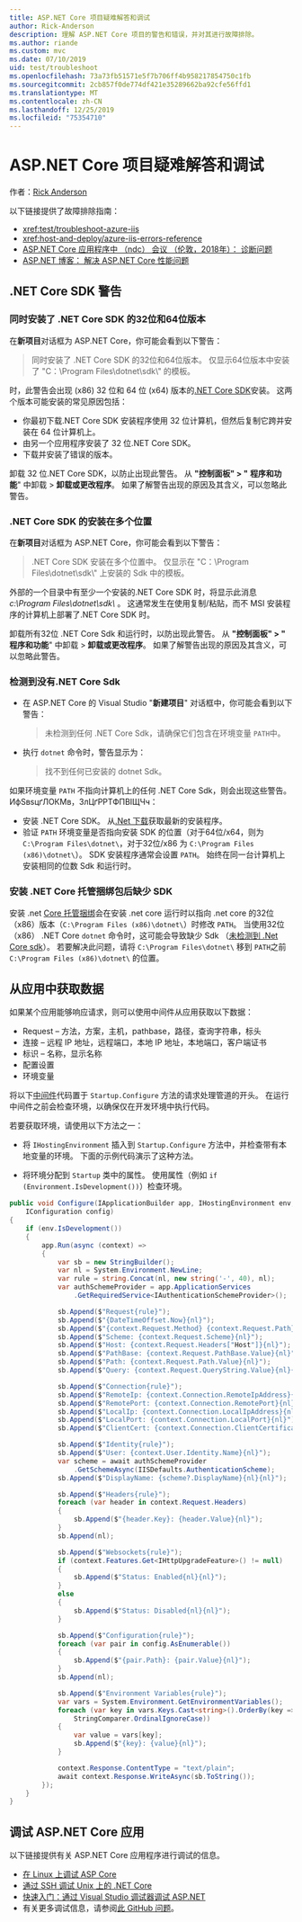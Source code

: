 ```yaml
---
title: ASP.NET Core 项目疑难解答和调试
author: Rick-Anderson
description: 理解 ASP.NET Core 项目的警告和错误，并对其进行故障排除。
ms.author: riande
ms.custom: mvc
ms.date: 07/10/2019
uid: test/troubleshoot
ms.openlocfilehash: 73a73fb51571e5f7b706ff4b958217854750c1fb
ms.sourcegitcommit: 2cb857f0de774df421e35289662ba92cfe56ffd1
ms.translationtype: MT
ms.contentlocale: zh-CN
ms.lasthandoff: 12/25/2019
ms.locfileid: "75354710"
---
```

# <a name="troubleshoot-and-debug-aspnet-core-projects"></a>ASP.NET Core 项目疑难解答和调试

作者：[Rick Anderson](https://twitter.com/RickAndMSFT)

以下链接提供了故障排除指南：

* <xref:test/troubleshoot-azure-iis>
* <xref:host-and-deploy/azure-iis-errors-reference>
* [ASP.NET Core 应用程序中 （ndc） 会议 （伦敦，2018年）： 诊断问题](https://www.youtube.com/watch?v=RYI0DHoIVaA)
* [ASP.NET 博客： 解决 ASP.NET Core 性能问题](https://blogs.msdn.microsoft.com/webdev/2018/05/23/asp-net-core-performance-improvements/)

## <a name="net-core-sdk-warnings"></a>.NET Core SDK 警告

### <a name="both-the-32-bit-and-64-bit-versions-of-the-net-core-sdk-are-installed"></a>同时安装了 .NET Core SDK 的32位和64位版本

在**新项目**对话框为 ASP.NET Core，你可能会看到以下警告：

> 同时安装了 .NET Core SDK 的32位和64位版本。 仅显示64位版本中安装了 "C：\\Program Files\\dotnet\\sdk\\" 的模板。

时，此警告会出现 (x86) 32 位和 64 位 (x64) 版本的[.NET Core SDK](https://www.microsoft.com/net/download/all)安装。 这两个版本可能安装的常见原因包括：

* 你最初下载.NET Core SDK 安装程序使用 32 位计算机，但然后复制它跨并安装在 64 位计算机上。
* 由另一个应用程序安装了 32 位.NET Core SDK。
* 下载并安装了错误的版本。

卸载 32 位.NET Core SDK，以防止出现此警告。 从 **"控制面板" > "** **程序和功能**" 中卸载 > **卸载或更改程序**。 如果了解警告出现的原因及其含义，可以忽略此警告。

### <a name="the-net-core-sdk-is-installed-in-multiple-locations"></a>.NET Core SDK 的安装在多个位置

在**新项目**对话框为 ASP.NET Core，你可能会看到以下警告：

> .NET Core SDK 安装在多个位置中。 仅显示在 "C：\\Program Files\\dotnet\\sdk\\" 上安装的 Sdk 中的模板。

外部的一个目录中有至少一个安装的.NET Core SDK 时，将显示此消息*c:\\Program Files\\dotnet\\sdk\\* 。 这通常发生在使用复制/粘贴，而不 MSI 安装程序的计算机上部署了.NET Core SDK 时。

卸载所有32位 .NET Core Sdk 和运行时，以防出现此警告。 从 **"控制面板" > "** **程序和功能**" 中卸载 > **卸载或更改程序**。 如果了解警告出现的原因及其含义，可以忽略此警告。

### <a name="no-net-core-sdks-were-detected"></a>检测到没有.NET Core Sdk

* 在 ASP.NET Core 的 Visual Studio "**新建项目**" 对话框中，你可能会看到以下警告：

  > 未检测到任何 .NET Core Sdk，请确保它们包含在环境变量 `PATH`中。

* 执行 `dotnet` 命令时，警告显示为：

  > 找不到任何已安装的 dotnet Sdk。

如果环境变量 `PATH` 不指向计算机上的任何 .NET Core Sdk，则会出现这些警告。 ИфЅвѕцґЛОКМв，ЗлЦґРРТФПВІЩЧч：

* 安装 .NET Core SDK。 从[.Net 下载](https://dotnet.microsoft.com/download)获取最新的安装程序。
* 验证 `PATH` 环境变量是否指向安装 SDK 的位置（对于64位/x64，则为`C:\Program Files\dotnet\`，对于32位/x86 为 `C:\Program Files (x86)\dotnet\`）。 SDK 安装程序通常会设置 `PATH`。 始终在同一台计算机上安装相同的位数 Sdk 和运行时。

### <a name="missing-sdk-after-installing-the-net-core-hosting-bundle"></a>安装 .NET Core 托管捆绑包后缺少 SDK

安装 .net [Core 托管捆绑](xref:host-and-deploy/iis/index#install-the-net-core-hosting-bundle)会在安装 .net core 运行时以指向 .net core 的32位（x86）版本（`C:\Program Files (x86)\dotnet\`）时修改 `PATH`。 当使用32位（x86） .NET Core `dotnet` 命令时，这可能会导致缺少 Sdk （[未检测到 .Net Core sdk](#no-net-core-sdks-were-detected)）。 若要解决此问题，请将 `C:\Program Files\dotnet\` 移到 `PATH`之前 `C:\Program Files (x86)\dotnet\` 的位置。

## <a name="obtain-data-from-an-app"></a>从应用中获取数据

如果某个应用能够响应请求，则可以使用中间件从应用获取以下数据：

* Request &ndash; 方法，方案，主机，pathbase，路径，查询字符串，标头
* 连接 &ndash; 远程 IP 地址，远程端口，本地 IP 地址，本地端口，客户端证书
* 标识 &ndash; 名称，显示名称
* 配置设置
* 环境变量

将以下[中间件](xref:fundamentals/middleware/index#create-a-middleware-pipeline-with-iapplicationbuilder)代码置于 `Startup.Configure` 方法的请求处理管道的开头。 在运行中间件之前会检查环境，以确保仅在开发环境中执行代码。

若要获取环境，请使用以下方法之一：

* 将 `IHostingEnvironment` 插入到 `Startup.Configure` 方法中，并检查带有本地变量的环境。 下面的示例代码演示了这种方法。

* 将环境分配到 `Startup` 类中的属性。 使用属性（例如 `if (Environment.IsDevelopment())`）检查环境。

```csharp
public void Configure(IApplicationBuilder app, IHostingEnvironment env, 
    IConfiguration config)
{
    if (env.IsDevelopment())
    {
        app.Run(async (context) =>
        {
            var sb = new StringBuilder();
            var nl = System.Environment.NewLine;
            var rule = string.Concat(nl, new string('-', 40), nl);
            var authSchemeProvider = app.ApplicationServices
                .GetRequiredService<IAuthenticationSchemeProvider>();

            sb.Append($"Request{rule}");
            sb.Append($"{DateTimeOffset.Now}{nl}");
            sb.Append($"{context.Request.Method} {context.Request.Path}{nl}");
            sb.Append($"Scheme: {context.Request.Scheme}{nl}");
            sb.Append($"Host: {context.Request.Headers["Host"]}{nl}");
            sb.Append($"PathBase: {context.Request.PathBase.Value}{nl}");
            sb.Append($"Path: {context.Request.Path.Value}{nl}");
            sb.Append($"Query: {context.Request.QueryString.Value}{nl}{nl}");

            sb.Append($"Connection{rule}");
            sb.Append($"RemoteIp: {context.Connection.RemoteIpAddress}{nl}");
            sb.Append($"RemotePort: {context.Connection.RemotePort}{nl}");
            sb.Append($"LocalIp: {context.Connection.LocalIpAddress}{nl}");
            sb.Append($"LocalPort: {context.Connection.LocalPort}{nl}");
            sb.Append($"ClientCert: {context.Connection.ClientCertificate}{nl}{nl}");

            sb.Append($"Identity{rule}");
            sb.Append($"User: {context.User.Identity.Name}{nl}");
            var scheme = await authSchemeProvider
                .GetSchemeAsync(IISDefaults.AuthenticationScheme);
            sb.Append($"DisplayName: {scheme?.DisplayName}{nl}{nl}");

            sb.Append($"Headers{rule}");
            foreach (var header in context.Request.Headers)
            {
                sb.Append($"{header.Key}: {header.Value}{nl}");
            }
            sb.Append(nl);

            sb.Append($"Websockets{rule}");
            if (context.Features.Get<IHttpUpgradeFeature>() != null)
            {
                sb.Append($"Status: Enabled{nl}{nl}");
            }
            else
            {
                sb.Append($"Status: Disabled{nl}{nl}");
            }

            sb.Append($"Configuration{rule}");
            foreach (var pair in config.AsEnumerable())
            {
                sb.Append($"{pair.Path}: {pair.Value}{nl}");
            }
            sb.Append(nl);

            sb.Append($"Environment Variables{rule}");
            var vars = System.Environment.GetEnvironmentVariables();
            foreach (var key in vars.Keys.Cast<string>().OrderBy(key => key, 
                StringComparer.OrdinalIgnoreCase))
            {
                var value = vars[key];
                sb.Append($"{key}: {value}{nl}");
            }

            context.Response.ContentType = "text/plain";
            await context.Response.WriteAsync(sb.ToString());
        });
    }
}
```

## <a name="debug-aspnet-core-apps"></a>调试 ASP.NET Core 应用

以下链接提供有关 ASP.NET Core 应用程序进行调试的信息。

* [在 Linux 上调试 ASP Core](https://devblogs.microsoft.com/premier-developer/debugging-asp-core-on-linux-with-visual-studio-2017/)
* [通过 SSH 调试 Unix 上的 .NET Core](https://devblogs.microsoft.com/devops/debugging-net-core-on-unix-over-ssh/)
* [快速入门：通过 Visual Studio 调试器调试 ASP.NET](/visualstudio/debugger/quickstart-debug-aspnet)
* 有关更多调试信息，请参阅[此 GitHub 问题](https://github.com/aspnet/AspNetCore.Docs/issues/2960)。
